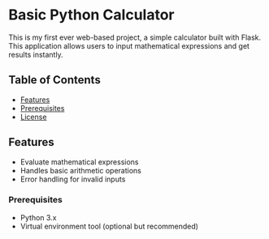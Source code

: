 # Basic Python Calculator

This is my first ever web-based project, a simple calculator built with Flask. This application allows users to input mathematical expressions and get results instantly.

## Table of Contents

- [Features](#features)
- [Prerequisites](#prerequisites)
- [License](#license)

## Features

- Evaluate mathematical expressions
- Handles basic arithmetic operations
- Error handling for invalid inputs

### Prerequisites

- Python 3.x
- Virtual environment tool (optional but recommended)

